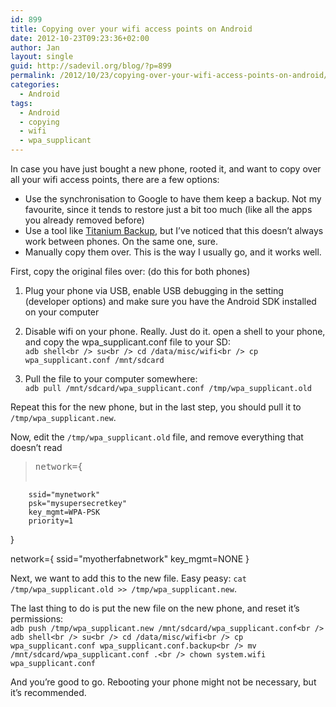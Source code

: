 ```yaml
---
id: 899
title: Copying over your wifi access points on Android
date: 2012-10-23T09:23:36+02:00
author: Jan
layout: single
guid: http://sadevil.org/blog/?p=899
permalink: /2012/10/23/copying-over-your-wifi-access-points-on-android/
categories:
  - Android
tags:
  - Android
  - copying
  - wifi
  - wpa_supplicant
---
```

In case you have just bought a new phone, rooted it, and want to copy over all your wifi access points, there are a few options:

  * Use the synchronisation to Google to have them keep a backup. Not my favourite, since it tends to restore just a bit too much (like all the apps you already removed before)
  * Use a tool like <a target="_blank" href="http://www.titaniumtrack.com/titanium-backup.html">Titanium Backup</a>, but I&#8217;ve noticed that this doesn&#8217;t always work between phones. On the same one, sure.
  * Manually copy them over. This is the way I usually go, and it works well.

First, copy the original files over: (do this for both phones)

  1. Plug your phone via USB, enable USB debugging in the setting (developer options) and make sure you have the Android SDK installed on your computer
  2. Disable wifi on your phone. Really. Just do it.
open a shell to your phone, and copy the wpa_supplicant.conf file to your SD:  
`adb shell<br />
su<br />
cd /data/misc/wifi<br />
cp wpa_supplicant.conf /mnt/sdcard`

  3. Pull the file to your computer somewhere:  
    `adb pull /mnt/sdcard/wpa_supplicant.conf /tmp/wpa_supplicant.old`

Repeat this for the new phone, but in the last step, you should pull it to `/tmp/wpa_supplicant.new`.

Now, edit the `/tmp/wpa_supplicant.old` file, and remove everything that doesn&#8217;t read

> <pre>network={
        ssid="mynetwork"
        psk="mysupersecretkey"
        key_mgmt=WPA-PSK
        priority=1
}

network={
        ssid="myotherfabnetwork"
        key_mgmt=NONE
}</pre>

Next, we want to add this to the new file. Easy peasy: `cat /tmp/wpa_supplicant.old >> /tmp/wpa_supplicant.new`. 

The last thing to do is put the new file on the new phone, and reset it&#8217;s permissions:  
`adb push /tmp/wpa_supplicant.new /mnt/sdcard/wpa_supplicant.conf<br />
adb shell<br />
su<br />
cd /data/misc/wifi<br />
cp wpa_supplicant.conf wpa_supplicant.conf.backup<br />
mv /mnt/sdcard/wpa_supplicant.conf .<br />
chown system.wifi wpa_supplicant.conf`

And you&#8217;re good to go. Rebooting your phone might not be necessary, but it&#8217;s recommended.